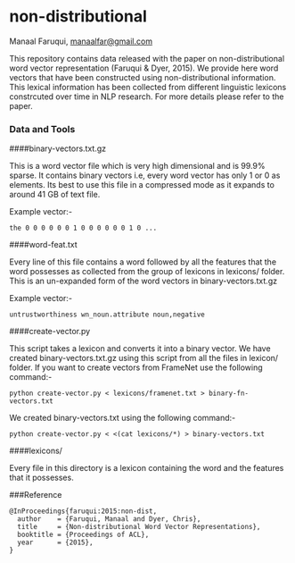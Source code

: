 # non-distributional
Manaal Faruqui, manaalfar@gmail.com

This repository contains data released with the paper on non-distributional
word vector representation (Faruqui & Dyer, 2015). We provide here word vectors
that have been constructed using non-distributional information. This lexical
information has been collected from different linguistic lexicons constrcuted
over time in NLP research. For more details please refer to the paper.

### Data and Tools
####binary-vectors.txt.gz

This is a word vector file which is very high dimensional and is 99.9% sparse.
It contains binary vectors i.e, every word vector has only 1 or 0 as elements.
Its best to use this file in a compressed mode as it expands to around 41 GB
of text file.

Example vector:-

```the 0 0 0 0 0 0 1 0 0 0 0 0 0 1 0 ...``` 

####word-feat.txt

Every line of this file contains a word followed by all the features that the
word possesses as collected from the group of lexicons in lexicons/ folder.
This is an un-expanded form of the word vectors in binary-vectors.txt.gz

Example vector:-

```untrustworthiness wn_noun.attribute noun,negative```

####create-vector.py

This script takes a lexicon and converts it into a binary vector. We have created
binary-vectors.txt.gz using this script from all the files in lexicon/ folder. If
you want to create vectors from FrameNet use the following command:-

```python create-vector.py < lexicons/framenet.txt > binary-fn-vectors.txt```

We created binary-vectors.txt using the following command:-

```python create-vector.py < <(cat lexicons/*) > binary-vectors.txt```

####lexicons/

Every file in this directory is a lexicon containing the word and the features that
it possesses.

###Reference

```
@InProceedings{faruqui:2015:non-dist,
  author    = {Faruqui, Manaal and Dyer, Chris},
  title     = {Non-distributional Word Vector Representations},
  booktitle = {Proceedings of ACL},
  year      = {2015},
}
```
